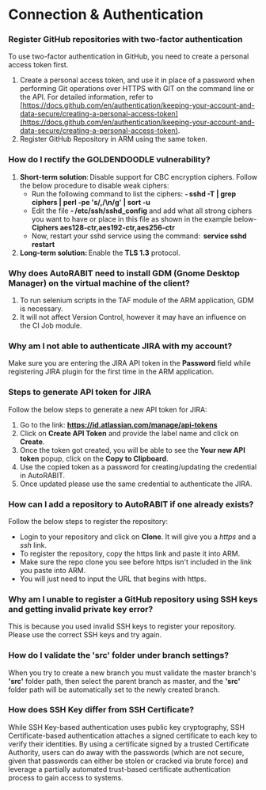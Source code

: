 # Connection & Authentication

### Register GitHub repositories with two-factor authentication <a href="#register-github-repositories-with-twofactor-authentication" id="register-github-repositories-with-twofactor-authentication"></a>

To use two-factor authentication in GitHub, you need to create a personal access token first.

1. Create a personal access token, and use it in place of a password when performing Git operations over HTTPS with GIT on the command line or the API. For detailed information, refer to [https://docs.github.com/en/authentication/keeping-your-account-and-data-secure/creating-a-personal-access-token](https://docs.github.com/en/authentication/keeping-your-account-and-data-secure/creating-a-personal-access-token).
2. Register GitHub Repository in ARM using the same token.

### How do I rectify the GOLDENDOODLE vulnerability? <a href="#how-to-rectify-the-goldendoodle-vulnerability" id="how-to-rectify-the-goldendoodle-vulnerability"></a>

1. **Short-term solution**: Disable support for CBC encryption ciphers. Follow the below procedure to disable weak ciphers:
   * Run the following command to list the ciphers: **- sshd -T | grep ciphers | perl -pe 's/,/\n/g' | sort -u**
   * Edit the file **- /etc/ssh/sshd\_config** and add what all strong ciphers you want to have or place in this file as shown in the example below- **Ciphers aes128-ctr,aes192-ctr,aes256-ctr**
   * Now, restart your sshd service using the command:  **service sshd restart**
2. **Long-term solution:** Enable the **TLS 1.3** protocol.

### Why does AutoRABIT need to install GDM (Gnome Desktop Manager) on the virtual machine of the client? <a href="#why-does-autorabit-need-to-install-gdm-gnome-desktop-manager-on-the-virtual-machine-of-the-client" id="why-does-autorabit-need-to-install-gdm-gnome-desktop-manager-on-the-virtual-machine-of-the-client"></a>

1. To run selenium scripts in the TAF module of the ARM application, GDM is necessary.
2. It will not affect Version Control, however it may have an influence on the CI Job module.

### Why am I not able to authenticate JIRA with my account? <a href="#why-am-i-not-able-to-authenticate-jira-with-my-account" id="why-am-i-not-able-to-authenticate-jira-with-my-account"></a>

Make sure you are entering the JIRA API token in the **Password** field while registering JIRA plugin for the first time in the ARM application.

### Steps to generate API token for JIRA <a href="#steps-to-generate-api-token-for-jira" id="steps-to-generate-api-token-for-jira"></a>

Follow the below steps to generate a new API token for JIRA:

1. Go to the link: **https://id.atlassian.com/manage/api-tokens**
2. Click on **Create API Token** and provide the label name and click on **Create**.
3. Once the token got created, you will be able to see the **Your new API token** popup, click on the **Copy to Clipboard**.
4. Use the copied token as a password for creating/updating the credential in AutoRABIT.
5. Once updated please use the same credential to authenticate the JIRA.

### How can I add a repository to AutoRABIT if one already exists? <a href="#how-can-i-add-a-repository-to-autorabit-if-one-already-exists" id="how-can-i-add-a-repository-to-autorabit-if-one-already-exists"></a>

Follow the below steps to register the repository:

* Login to your repository and click on **Clone**. It will give you a _https_ and a _ssh_ link.
* To register the repository, copy the https link and paste it into ARM.
* Make sure the repo clone you see before https isn't included in the link you paste into ARM.
* You will just need to input the URL that begins with https.

### Why am I unable to register a GitHub repository using SSH keys and getting invalid private key error? <a href="#unable-to-register-github-repository-using-ssh-keys-and-getting-invalid-private-key-error" id="unable-to-register-github-repository-using-ssh-keys-and-getting-invalid-private-key-error"></a>

This is because you used invalid SSH keys to register your repository. Please use the correct SSH keys and try again.

### How do I validate the 'src' folder under branch settings? <a href="#how-to-validate-the-src-folder-under-branch-setting" id="how-to-validate-the-src-folder-under-branch-setting"></a>

When you try to create a new branch you must validate the master branch's **'src'** folder path, then select the parent branch as master, and the **'src'** folder path will be automatically set to the newly created branch.

### How does SSH Key differ from SSH Certificate? <a href="#how-does-ssh-key-differ-from-ssh-certificate" id="how-does-ssh-key-differ-from-ssh-certificate"></a>

While SSH Key-based authentication uses public key cryptography, SSH Certificate-based authentication attaches a signed certificate to each key to verify their identities. By using a certificate signed by a trusted Certificate Authority, users can do away with the passwords (which are not secure, given that passwords can either be stolen or cracked via brute force) and leverage a partially automated trust-based certificate authentication process to gain access to systems.
